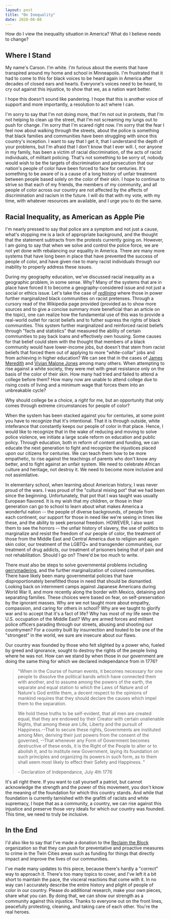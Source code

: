 ```yaml
---
layout: post
title: "On Inequality"
date: 2020-06-08
---
```


How do I view the inequality situation in America? What do I believe needs to change?

## Where I Stand

My name's Carson. I'm white. I'm furious about the events that have transpired around my home and school in Minneapolis. I'm frustrated that it had to come to this for black voices to be heard again in America after decades of closed ears and hearts. Everyone's voices need to be heard, to cry out against this injustice, to show that we, as a nation want better.

I hope this doesn't sound like pandering. I hope that this is another voice of support and more importantly, a resolution to act where I can.

I'm sorry to say that I'm not doing more, that I'm not out in protests, that I'm not helping to clean up the street, that I'm not screaming my lungs out to push for change. I'm sorry that I'm scared right now. I'm sorry that the fear I feel now about walking through the streets, about the police is something that black families and communities have been struggling with since this country's inception. I want to say that I get it, that I understand the depth of your problems, but I'm afraid that I don't know that I ever will. I, nor anyone in my family, has been a victim of racial discrimination, of the acts of racist individuals, of militant policing. That's not something to be sorry of, nobody would wish to be the targets of discrimination and persecution that our nation's people of color have been forced to face for centuries. It's something to be aware of is a cause of a long history of unfair treatment between people based solely on the color of their skin. I hope to continue to strive so that each of my friends, the members of my community, and all people of color across our country are not affected by the affects of discrimination and racism in the future. I will do that with my vote, with my time, with whatever resources are available, and I urge you to do the same.

## Racial Inequality, as American as Apple Pie

I'm nearly pressed to say that police are a symptom and not just a cause, what's stopping me is a lack of appropriate background, and the thought that the statement subtracts from the protests currently going on. However, I am going to say that when we solve and control the police force, we are not yet done with rebalancing our equality in America. There are many more systems that have long been in place that have prevented the success of people of color, and have given rise to many racist individuals through our inability to properly address these issues. 

During my geography education, we've discussed racial inequality as a geographic problem, in some sense. Why? Many of the systems that are in place have forced it to become a geography-considered issue and not just a social or ethics issue. Let's take the case of [*redlining*](https://en.wikipedia.org/wiki/Redlining#:~:text=In%20the%20United%20States%2C%20redlining,the%20selective%20raising%20of%20prices.) where those in power further marginalized black communities on racist pretenses. Through a cursory read of the Wikipedia page provided (provided as to show more sources and to give a concise summary more beneficial than an article on the topic), one can realize how the fundamental use of this was to provide a real-world outlet for racist beliefs and to futher supress the rights of black communities. This system further marginalized and reinforced racist beliefs through "facts and statistics" that measured the ability of certain communities to pay back loans and effectively own housing. Some causes for that belief could stem with the thought that members of a black community would have lower-income jobs, but doesn't that stem from racist beliefs that forced them out of applying to more "white-collar" jobs and from achieving in higher education? We can see that in the cases of [James Meredith](https://en.wikipedia.org/wiki/James_Meredith) and [Vivian Malone Jones](https://en.wikipedia.org/wiki/Vivian_Malone_Jones) among many others. When attempting to rise against a white society, they were met with great resistance only on the basis of the color of their skin. How many had tried and failed to attend a college before them? How many now are unable to attend college due to rising costs of living and a minimum wage that forces them into an unbreakable cycle? 

Why should college be a choice, a *right* for me, but an opportunity that only comes through extreme circumstances for people of color?

When the system has been stacked against you for centuries, at some point you have to recognize that it's intentional. That it is through outside, white inteferance that constantly keeps our people of color in that place. Hence, I would like to recognize that in the wake of reducing and moving to solve police violence, we initiate a large scale reform on education and public policy. Through education, both in reform of content and funding, we can educate the next generation to fight and recognize the injustices placed upon our citizens for centuries. We can teach them how to be more empathetic, to rise against the teachings of parents who don't know any better, and to fight against an unfair system. We need to celebrate African culture and heritage, not destroy it. We need to become more inclusive and not assimilative. 

In elementary school, when learning about American history, I was never proud of the wars. I was proud of the "cultural mixing pot" that we had been since the beginning. Unfortunately, that pot that I was taught was usually European flavored. It is my wish that my children, or those in their generation can go to school to learn about what makes America a wonderful nation -- the people of diverse backgrounds, of people from each continent, our support for those in need like we're seeing in times like these, and the ability to seek personal freedom. HOWEVER, I also want them to see the horrors -- the unfair history of slavery, the use of politics to marginalize and resist the freedom of our people of color, the treatment of those from the Middle East and Central America due to religion and again skin color, our treatment of the LGBTQ+ and transgender communities, our treatment of drug addicts, our treatment of prisoners being that of pain and not rehabilitation. Should I go on? There'd be too much to write.

There must also be steps to solve governmental problems including [gerrymadering](https://en.wikipedia.org/wiki/Gerrymandering), and the further marginalization of colored communities. There have likely been many governmental policies that have disproportionately benefitted those in need that should be dismantled. Looking back on internment camps against Japanese Americans during World War II, and more recently along the border with Mexico, detaining and separating families. These choices were based on fear, on self-preservation by the ignorant masses. Why are we not taught more about empathy, compassion, and caring for others in school? Why are we taught to glorify war and to accept that it's a fact of life? Why has most of my life seen the U.S. occupation of the Middle East? Why are armed forces and militant police officers parading through our streets, abusing and shooting our countrymen? For a country built by insurrection and touted to be one of the "strongest" in the world, we sure are insecure about our flaws.

Our country was founded by those who felt slighted by a power who, fueled by greed and ignorance, sought to destroy the rights of the people living where he was not. How can we stand by when those in our government are doing the same thing for which we declared independance from in 1776? 

> "When in the Course of human events, it becomes necessary for one people to dissolve the political bands which have connected them with another, and to assume among the powers of the earth, the separate and equal station to which the Laws of Nature and of Nature's God entitle them, a decent respect to the opinions of mankind requires that they should declare the causes which impel them to the separation.
> 
> We hold these truths to be self-evident, that all men are created equal, that they are endowed by their Creator with certain unalienable Rights, that among these are Life, Liberty and the pursuit of Happiness.--That to secure these rights, Governments are instituted among Men, deriving their just powers from the consent of the governed, --That whenever any Form of Government becomes destructive of these ends, it is the Right of the People to alter or to abolish it, and to institute new Government, laying its foundation on such principles and organizing its powers in such form, as to them shall seem most likely to effect their Safety and Happiness. "
> 
> \- Declaration of Independance, July 4th 1776

It's all right there. If you want to call yourself a patriot, but cannot acknowledge the strength and the power of this movement, you don't know the meaning of the foundation for which this country stands. And while that foundation is currently tarnished with the grafitti of racists and white supremacy, I hope that as a community, a country, we can rise against this injustice and preserve those very ideals for which our country was founded. This time, we need to truly be inclusive.

## In the End

I'd also like to say that I've made a donation to the [Reclaim the Block](https://www.reclaimtheblock.org/home) organization so that they can push for preventative and proactive measures to crime in the Twin Cities areas such as funding for things that directly impact and improve the lives of our communities.

I've made many updates to this piece, because there's hardly a "correct" way to approach it. There's too many topics to cover, and I've left it a bit short to maintain the pace, the visceral reactions that come with it. In no way can I accurately describe the entire history and plight of people of color in our country. Please do additional research, make your own pieces, share what you can. By doing that, we can show our strength as a community against this injustice. Thanks to everyone out on the front lines, peacefully protesting, cleaning, and taking care of each other. You're the real heroes.
